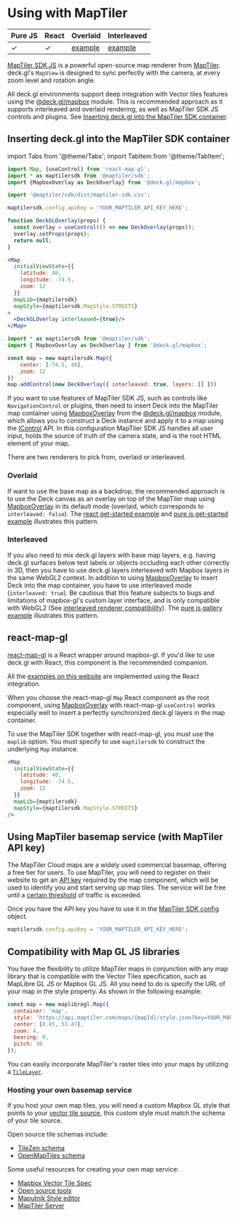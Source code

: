 # Using with MapTiler

| Pure JS | React | Overlaid | Interleaved |
| ----- | ----- | ----- | ----- |
|  ✓ | ✓ | [example](https://github.com/visgl/deck.gl/tree/master/examples/get-started/pure-js/maptiler) | [example](https://deck.gl/gallery/maptiler-overlay) |

[MapTiler SDK JS](https://docs.maptiler.com/sdk-js/) is a powerful open-source map renderer from [MapTiler](https://www.maptiler.com/). deck.gl's `MapView` is designed to sync perfectly with the camera, at every zoom level and rotation angle.

All deck.gl environments support deep integration with Vector tiles features using the [@deck.gl/mapbox](../../api-reference/mapbox/overview.md) module. This is recommended approach as it supports interleaved and overlaid rendering, as well as MapTiler SDK JS controls and plugins. See [Inserting deck.gl into the MapTiler SDK container](#inserting-deckgl-into-the-maptiler-container).

## Inserting deck.gl into the MapTiler SDK container

import Tabs from '@theme/Tabs';
import TabItem from '@theme/TabItem';

<Tabs groupId="environment">
  <TabItem value="react" label="React">

```jsx
import Map, {useControl} from 'react-map-gl';
import * as maptilersdk from '@maptiler/sdk';
import {MapboxOverlay as DeckOverlay} from '@deck.gl/mapbox';

import '@maptiler/sdk/dist/maptiler-sdk.css';

maptilersdk.config.apiKey = 'YOUR_MAPTILER_API_KEY_HERE';

function DeckGLOverlay(props) {
  const overlay = useControl(() => new DeckOverlay(props));
  overlay.setProps(props);
  return null;
}

<Map 
  initialViewState={{
    latitude: 40,
    longitude: -74.5,
    zoom: 12
  }}
  mapLib={maptilersdk}
  mapStyle={maptilersdk.MapStyle.STREETS}
>
  <DeckGLOverlay interleaved={true}/>
</Map>
```

  </TabItem>
  <TabItem value="pure-js" label="Pure JS">

```js
import * as maptilersdk from '@maptiler/sdk';
import { MapboxOverlay as DeckOverlay } from '@deck.gl/mapbox';

const map = new maptilersdk.Map({
    center: [-74.5, 40],
    zoom: 12
})
map.addControl(new DeckOverlay({ interleaved: true, layers: [] }))
```

  </TabItem>
</Tabs>

If you want to use features of MapTiler SDK JS, such as controls like `NavigationControl` or plugins, then need to insert Deck into the MapTiler map container using [MapboxOverlay](../../api-reference/mapbox/mapbox-overlay) from the [@deck.gl/mapbox](../../api-reference/mapbox/overview.md) module, which allows you to construct a Deck instance and apply it to a map using the [IControl](https://docs.mapbox.com/mapbox-gl-js/api/markers/#icontrol) API. In this configuration MapTiler SDK JS handles all user input, holds the source of truth of the camera state, and is the root HTML element of your map.

There are two renderers to pick from, overlaid or interleaved.

### Overlaid

If want to use the base map as a backdrop, the recommended approach is to use the Deck canvas as an overlay on top of the MapTiler map using [MapboxOverlay](../../api-reference/mapbox/mapbox-overlay) in its default mode (overlaid, which corresponds to `interleaved: false`). The [react get-started example](https://github.com/visgl/deck.gl/tree/master/examples/get-started/react/maptiler/) and [pure js get-started example](https://github.com/visgl/deck.gl/tree/master/examples/get-started/pure-js/maptiler/) illustrates this pattern.

### Interleaved

If you also need to mix deck.gl layers with base map layers, e.g. having deck.gl surfaces below text labels or objects occluding each other correctly in 3D, then you have to use deck.gl layers interleaved with Mapbox layers in the same WebGL2 context. In addition to using [MapboxOverlay](../../api-reference/mapbox/mapbox-overlay#using-with-react-map-gl) to insert Deck into the map container, you have to use interleaved mode (`interleaved: true`). Be cautious that this feature subjects to bugs and limitations of mapbox-gl's custom layer interface, and is only compatible with WebGL2 (See [interleaved renderer compatibility](../../api-reference/mapbox/overview#interleaved-renderer-compatibility)). The [pure js gallery example](https://github.com/visgl/deck.gl/blob/master/examples/gallery/src/mapbox-overlay.html) illustrates this pattern.

## react-map-gl

[react-map-gl](https://github.com/visgl/react-map-gl) is a React wrapper around mapbox-gl. If you'd like to use deck.gl with React, this component is the recommended companion.

All the [examples on this website](https://github.com/visgl/deck.gl/tree/master/examples/website) are implemented using the React integration.

When you choose the react-map-gl `Map` React component as the root component, using [MapboxOverlay](../../api-reference/mapbox/mapbox-overlay#using-with-react-map-gl) with react-map-gl `useControl` works especially well to insert a perfectly synchronized deck.gl layers in the map container. 

To use the MapTiler SDK together with react-map-gl, you must use the `maplib` option. You must specify to use `maptilersdk` to construct the underlying `Map` instance.

```jsx
<Map 
  initialViewState={{
    latitude: 40,
    longitude: -74.5,
    zoom: 12
  }}
  mapLib={maptilersdk}
  mapStyle={maptilersdk.MapStyle.STREETS}
/>
```

## Using MapTiler basemap service (with MapTiler API key)

The MapTiler Cloud maps are a widely used commercial basemap, offering a free tier for users. To use MapTiler, you will need to register on their website to get an [API key](https://cloud.maptiler.com/account/keys/) required by the map component, which will be used to identify you and start serving up map tiles. The service will be free until a [certain threshold](https://www.maptiler.com/cloud/pricing/) of traffic is exceeded.

Once you have the API key you have to use it in the [MapTiler SDK config](https://docs.maptiler.com/sdk-js/api/config/) object.

```jsx
maptilersdk.config.apiKey = 'YOUR_MAPTILER_API_KEY_HERE';
```

## Compatibility with Map GL JS libraries

You have the flexibility to utilize MapTiler maps in conjunction with any map library that is compatible with the Vector Tiles specification, such as MapLibre GL JS or Mapbox GL JS. All you need to do is specify the URL of your map in the style property. As shown in the following example:

```js
const map = new maplibregl.Map({
  container: 'map',
  style: 'https://api.maptiler.com/maps/{mapId}/style.json?key=YOUR_MAPTILER_API_KEY',
  center: [0.45, 51.47],
  zoom: 4,
  bearing: 0,
  pitch: 30
});
```

You can easily incorporate MapTiler's raster tiles into your maps by utilizing a [`TileLayer`](../../api-reference/geo-layers/tile-layer).

### Hosting your own basemap service

If you host your own map tiles, you will need a custom Mapbox GL style that points to your [vector tile source](https://www.mapbox.com/mapbox-gl-js/style-spec/), this custom style must match the schema of your tile source.

Open source tile schemas include:

- [TileZen schema](https://tilezen.readthedocs.io/en/latest/layers/)
- [OpenMapTiles schema ](https://openmaptiles.org/schema/)

Some useful resources for creating your own map service:

- [Mapbox Vector Tile Spec](https://www.mapbox.com/developers/vector-tiles/)
- [Open source tools](https://github.com/mapbox/awesome-vector-tiles)
- [Maputnik Style editor](https://maputnik.github.io)
- [MapTiler Server](https://www.maptiler.com/server/)
